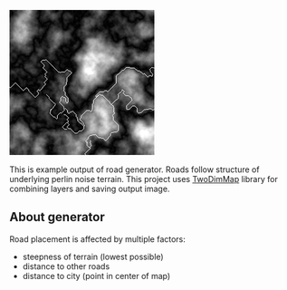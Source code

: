 ![Example output](out.png)

This is example output of road generator. Roads follow structure of underlying perlin noise terrain. This project uses [TwoDimMap](https://github.com/Linzee/twoDimMap) library for combining layers and saving output image.

## About generator
Road placement is affected by multiple factors:
- steepness of terrain (lowest possible)
- distance to other roads
- distance to city (point in center of map)
